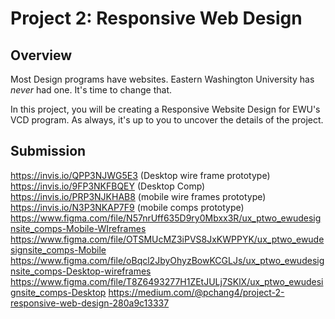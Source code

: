 # Project 2: Responsive Web Design 

## Overview
Most Design programs have websites. Eastern Washington University has *never* had one. It's time to change that. 

In this project, you will be creating a Responsive Website Design for EWU's VCD program. As always, it's up to you to uncover the details of the project.



## Submission
https://invis.io/QPP3NJWG5E3 (Desktop wire frame prototype)
https://invis.io/9FP3NKFBQEY (Desktop Comp)
https://invis.io/PRP3NJKHAB8 (mobile wire frames prototype)
https://invis.io/N3P3NKAP7F9 (mobile comps prototype)
https://www.figma.com/file/N57nrUff635D9ry0Mbxx3R/ux_ptwo_ewudesignsite_comps-Mobile-WIreframes
https://www.figma.com/file/OTSMUcMZ3iPVS8JxKWPPYK/ux_ptwo_ewudesignsite_comps-Mobile
https://www.figma.com/file/oBqcl2JbyOhyzBowKCGLJs/ux_ptwo_ewudesignsite_comps-Desktop-wireframes
https://www.figma.com/file/T8Z6493277H1ZEtJULj7SKlX/ux_ptwo_ewudesignsite_comps-Desktop
https://medium.com/@pchang4/project-2-responsive-web-design-280a9c13337
